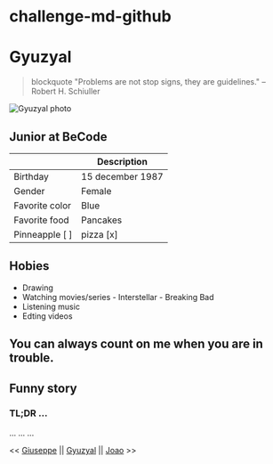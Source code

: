 # challenge-md-github

# Gyuzyal

> blockquote "Problems are not stop signs, they are guidelines." – Robert H. Schiuller

![Gyuzyal photo](Photo_YG.jpg)

## Junior at BeCode


|             | Description |
| ----------- | ----------- |
| Birthday    | 15 december 1987|
| Gender      | Female |
| Favorite color | Blue |
| Favorite food  | Pancakes |
| Pinneapple  [ ] | pizza [x]|

## Hobies

* Drawing
* Watching movies/series
        - Interstellar
        - Breaking Bad
* Listening music
* Edting videos

## You can always count on me when you are in trouble.

## Funny story
### TL;DR ... 
...
...
...



<< [Giuseppe](https://www.example.com) || [Gyuzyal](https://github.com/Gyuzyal) || [Joao](https://www.example.com) >>
